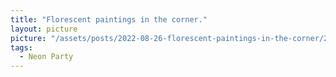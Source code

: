 ```yaml
---
title: "Florescent paintings in the corner."
layout: picture
picture: "/assets/posts/2022-08-26-florescent-paintings-in-the-corner/20220827_055659021_iOS.jpg"
tags:
  - Neon Party
---
```


